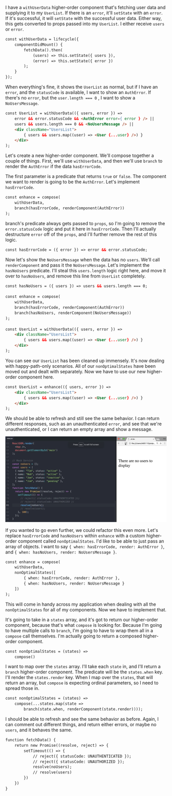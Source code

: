 I have a `withUserData` higher-order component that's fetching user data and supplying it to my `UserList`. If there is an `error`, it'll `setState` with an `error`. If it's successful, it will `setState` with the successful user data. Either way, this gets converted to props passed into my `UserList`. I either receive `users` or `error`.

```html
const withUserData = lifecycle({
    componentDidMount() {
        fetchData().then(
            (users) => this.setState({ users }),
            (error) => this.setState({ error })
        );
    }
});
```

When everything's fine, it shows the `UserList` as normal, but if I have an `error`, and the `statusCode` is available, I want to show an `AuthError`. If there's no `error`, but the `user.length === 0` , I want to show a `NoUsersMessage`.

```html
const UserList = withUserData(({ users, error }) =>
    error && error.statusCode && <AuthError error={ error } /> ||
    users && users.length === 0 && <NoUsersMessage /> ||
    <div className="UsersList">
        { users && users.map((user) => <User {...user} />) }
    </div>
);
```

Let's create a new higher-order component. We'll compose together a couple of things. First, we'll use `withUserData`, and then we'll use `branch` to render the `AuthError` if the data `hasErrorCode`.

The first parameter is a predicate that returns `true` or `false`. The component we want to render is going to be the `AuthError`. Let's implement `hasErrorCode`.

```html 
const enhance = compose(
    withUserData,
    branch(hasErrorCode, renderComponent(AuthError))
);
```

branch's predicate always gets passed to `props`, so I'm going to remove the `error.statusCode` logic and put it here in `hasErrorCode`. Then I'll actually destructure `error` off of the `props`, and I'll further remove the rest of this logic.

```html
const hasErrorCode = ({ error }) => error && error.statusCode;
```

Now let's show the `NoUsersMessage` when the data has no `users`. We'll call `renderComponent` and pass it the `NoUsersMessage`. Let's implement the `hasNoUsers` predicate. I'll steal this `users.length` logic right here, and move it over to `hasNoUsers`, and remove this line from `UserList` completely.

```html 
const hasNoUsers = ({ users }) => users && users.length === 0;

const enhance = compose(
    withUserData,
    branch(hasErrorCode, renderComponent(AuthError))
    branch(hasNoUsers, renderComponent(NoUsersMessage))
);

const UserList = withUserData(({ users, error }) =>
    <div className="UsersList">
        { users && users.map((user) => <User {...user} />) }
    </div>
);
```

You can see our `UserList` has been cleaned up immensely. It's now dealing with happy-path-only scenarios. All of our `nonOptimalStates` have been moved out and dealt with separately. Now we have to use our new higher-order component here.

```html
const UserList = enhance(({ users, error }) =>
    <div className="UsersList">
        { users && users.map((user) => <User {...user} />) }
    </div>
);
```

We should be able to refresh and still see the same behavior. I can return different responses, such as an unauthenticated `error`, and see that we're unauthenticated, or I can return an empty array and show a message.

![Empty Array Error Message](../images/react-replace-a-component-with-non-optimal-states-using-recompose-empty-array-message.png)

If you wanted to go even further, we could refactor this even more. Let's replace `hasErrorCode` and `hasNoUsers` within `enhance` with a custom higher-order component called `nonOptimalStates`. I'd like to be able to just pass an array of objects. I want to say `{ when: hasErrorCode, render: AuthError }`, and `{ when: hasNoUsers, render: NoUsersMessage }`.

```html 
const enhance = compose(
    withUserData,
    nonOptimalStates([
        { when: hasErrorCode, render: AuthError },
        { when: hasNoUsers, render: NoUsersMessage }
    ])
);
```

This will come in handy across my application when dealing with all the `nonOptimalStates` for all of my components. Now we have to implement that.

It's going to take in a `states` array, and it's got to return our higher-order component, because that's what `compose` is looking for. Because I'm going to have multiple calls to `branch`, I'm going to have to wrap them all in a `compose` call themselves. I'm actually going to return a composed higher-order component.

```html
const nonOptimalStates = (states) => 
    compose()
```

I want to map over the `states` array. I'll take each `state` in, and I'll return a `branch` higher-order component. The predicate will be the `states.when` key. I'll render the `states.render`  key. When I map over the `states`, that will return an array, but `compose` is expecting ordinal parameters, so I need to spread those in.

```html
const nonOptimalStates = (states) => 
    compose(...states.map(state =>
        branch(state.when, renderComponent(state.render))));
```

I should be able to refresh and see the same behavior as before. Again, I can comment out different things, and return either errors, or maybe no `users`, and it behaves the same.

```html
function fetchData() {
    return new Promise((resolve, reject) => {
        setTimeout(() => {
            // reject({ statusCode: UNAUTHENTICATED });
            // reject({ statusCode: UNAUTHORIZED });
            resolve(noUsers);
            // resolve(users)
        })
    })
}
```